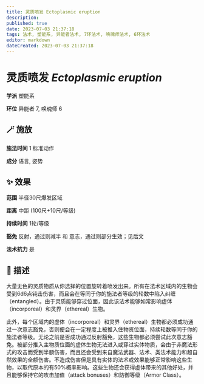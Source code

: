 ```yaml
---
title: 灵质喷发 Ectoplasmic eruption
description: 
published: true
date: 2023-07-03 21:37:18
tags: 法术, 塑能系, 异能者法术, 7环法术, 唤魂师法术, 6环法术
editor: markdown
dateCreated: 2023-07-03 21:37:18
---
```


# **灵质喷发** *Ectoplasmic eruption*

**学派** 塑能系 

**环位** 异能者 7, 唤魂师 6

## 🪄 施放

**施法时间** 1 标准动作

**成分** 语言, 姿势

## ✨ 效果  

**范围** 半径30尺爆发区域

**距离** 中距 (100尺+10尺/等级)  

**持续时间** 1轮/等级 

**豁免** 反射，通过则减半 和 意志，通过则部分生效；见后文

**法术抗力** 是

## 📖 描述

大量无色的灵质物质从你选择的位置旋转着喷发出来。所有在法术区域内的生物会受到6d6点钝击伤害，而且会在等同于你的施法者等级的轮数中陷入纠缠（entangled）。由于灵质能够穿过位面，因此该法术能够如常影响虚体（incorporeal）和灵界（ethereal）生物。

此外，每个区域内的虚体（incorporeal）和灵界（ethereal）生物都必须成功通过一次意志豁免，否则便会在一定程度上被推入住物资位面，持续轮数等同于你的施法者等级。无论之前是否成功通过反射豁免，这些生物都必须尝试此次意志豁免。被部分推入主物质位面的虚体生物无法进入或穿过实体物质，会由于非魔法形式的攻击而受到半额伤害，而且还会受到来自魔法武器、法术、类法术能力和超自然效果的全额伤害。不造成伤害但是具有实体的法术或效果能够正常影响这些生物，以取代原本的有50%概率影响。这些生物还会获得虚体带来的其他好处，并且能够保持它的攻击加值（attack bonuses）和防御等级（Armor Class）。
    